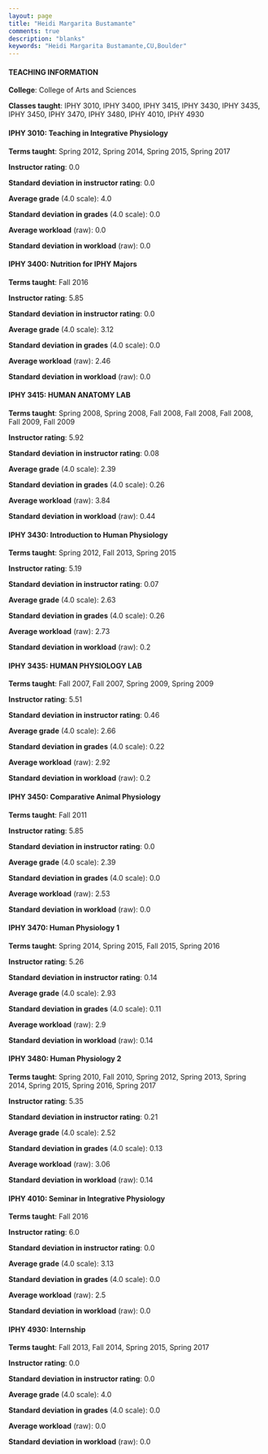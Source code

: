 ```yaml
---
layout: page
title: "Heidi Margarita Bustamante" 
comments: true
description: "blanks"
keywords: "Heidi Margarita Bustamante,CU,Boulder"
---
```

<head>
<script src="https://ajax.googleapis.com/ajax/libs/jquery/2.1.3/jquery.min.js"></script>
<script src="https://dl.dropboxusercontent.com/s/pc42nxpaw1ea4o9/highcharts.js?dl=0"></script>
<!-- <script src="../assets/js/highcharts.js"></script> -->
<style type="text/css">@font-face {
	font-family: "Bebas Neue";
	src: url(https://www.filehosting.org/file/details/544349/BebasNeue Regular.otf) format("opentype");
	}
	h1.Bebas { 
		font-family: "Bebas Neue", Verdana, Tahoma;
	}
</style>
</head>
	   
#### TEACHING INFORMATION

**College**: College of Arts and Sciences

**Classes taught**: IPHY 3010, IPHY 3400, IPHY 3415, IPHY 3430, IPHY 3435, IPHY 3450, IPHY 3470, IPHY 3480, IPHY 4010, IPHY 4930

#### IPHY 3010: Teaching in Integrative Physiology

**Terms taught**: Spring 2012, Spring 2014, Spring 2015, Spring 2017

**Instructor rating**: 0.0

**Standard deviation in instructor rating**: 0.0

**Average grade** (4.0 scale): 4.0

**Standard deviation in grades** (4.0 scale): 0.0

**Average workload** (raw): 0.0

**Standard deviation in workload** (raw): 0.0

#### IPHY 3400: Nutrition for IPHY Majors

**Terms taught**: Fall 2016

**Instructor rating**: 5.85

**Standard deviation in instructor rating**: 0.0

**Average grade** (4.0 scale): 3.12

**Standard deviation in grades** (4.0 scale): 0.0

**Average workload** (raw): 2.46

**Standard deviation in workload** (raw): 0.0

#### IPHY 3415: HUMAN ANATOMY LAB

**Terms taught**: Spring 2008, Spring 2008, Fall 2008, Fall 2008, Fall 2008, Fall 2009, Fall 2009

**Instructor rating**: 5.92

**Standard deviation in instructor rating**: 0.08

**Average grade** (4.0 scale): 2.39

**Standard deviation in grades** (4.0 scale): 0.26

**Average workload** (raw): 3.84

**Standard deviation in workload** (raw): 0.44

#### IPHY 3430: Introduction to Human Physiology

**Terms taught**: Spring 2012, Fall 2013, Spring 2015

**Instructor rating**: 5.19

**Standard deviation in instructor rating**: 0.07

**Average grade** (4.0 scale): 2.63

**Standard deviation in grades** (4.0 scale): 0.26

**Average workload** (raw): 2.73

**Standard deviation in workload** (raw): 0.2

#### IPHY 3435: HUMAN PHYSIOLOGY LAB

**Terms taught**: Fall 2007, Fall 2007, Spring 2009, Spring 2009

**Instructor rating**: 5.51

**Standard deviation in instructor rating**: 0.46

**Average grade** (4.0 scale): 2.66

**Standard deviation in grades** (4.0 scale): 0.22

**Average workload** (raw): 2.92

**Standard deviation in workload** (raw): 0.2

#### IPHY 3450: Comparative Animal Physiology

**Terms taught**: Fall 2011

**Instructor rating**: 5.85

**Standard deviation in instructor rating**: 0.0

**Average grade** (4.0 scale): 2.39

**Standard deviation in grades** (4.0 scale): 0.0

**Average workload** (raw): 2.53

**Standard deviation in workload** (raw): 0.0

#### IPHY 3470: Human Physiology 1

**Terms taught**: Spring 2014, Spring 2015, Fall 2015, Spring 2016

**Instructor rating**: 5.26

**Standard deviation in instructor rating**: 0.14

**Average grade** (4.0 scale): 2.93

**Standard deviation in grades** (4.0 scale): 0.11

**Average workload** (raw): 2.9

**Standard deviation in workload** (raw): 0.14

#### IPHY 3480: Human Physiology 2

**Terms taught**: Spring 2010, Fall 2010, Spring 2012, Spring 2013, Spring 2014, Spring 2015, Spring 2016, Spring 2017

**Instructor rating**: 5.35

**Standard deviation in instructor rating**: 0.21

**Average grade** (4.0 scale): 2.52

**Standard deviation in grades** (4.0 scale): 0.13

**Average workload** (raw): 3.06

**Standard deviation in workload** (raw): 0.14

#### IPHY 4010: Seminar in Integrative Physiology

**Terms taught**: Fall 2016

**Instructor rating**: 6.0

**Standard deviation in instructor rating**: 0.0

**Average grade** (4.0 scale): 3.13

**Standard deviation in grades** (4.0 scale): 0.0

**Average workload** (raw): 2.5

**Standard deviation in workload** (raw): 0.0

#### IPHY 4930: Internship

**Terms taught**: Fall 2013, Fall 2014, Spring 2015, Spring 2017

**Instructor rating**: 0.0

**Standard deviation in instructor rating**: 0.0

**Average grade** (4.0 scale): 4.0

**Standard deviation in grades** (4.0 scale): 0.0

**Average workload** (raw): 0.0

**Standard deviation in workload** (raw): 0.0

